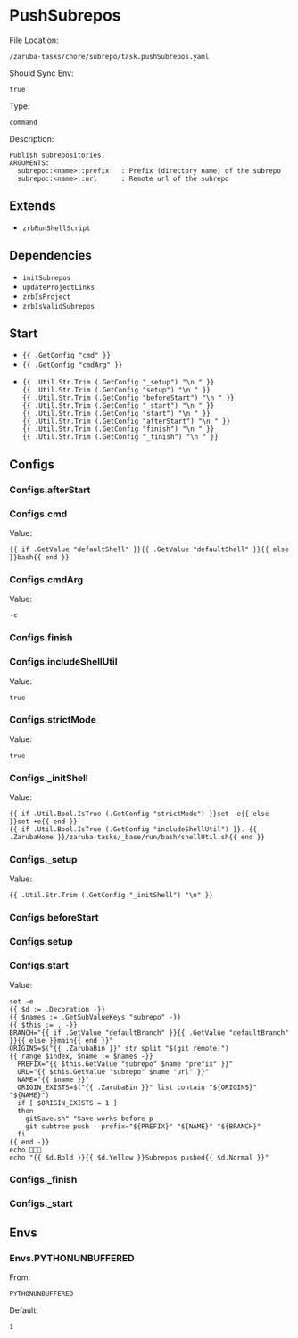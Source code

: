 
# PushSubrepos

File Location:

    /zaruba-tasks/chore/subrepo/task.pushSubrepos.yaml

Should Sync Env:

    true

Type:

    command

Description:

    Publish subrepositories.
    ARGUMENTS:
      subrepo::<name>::prefix   : Prefix (directory name) of the subrepo
      subrepo::<name>::url      : Remote url of the subrepo



## Extends

* `zrbRunShellScript`


## Dependencies

* `initSubrepos`
* `updateProjectLinks`
* `zrbIsProject`
* `zrbIsValidSubrepos`


## Start

* `{{ .GetConfig "cmd" }}`
* `{{ .GetConfig "cmdArg" }}`
*
    ```
    {{ .Util.Str.Trim (.GetConfig "_setup") "\n " }}
    {{ .Util.Str.Trim (.GetConfig "setup") "\n " }}
    {{ .Util.Str.Trim (.GetConfig "beforeStart") "\n " }}
    {{ .Util.Str.Trim (.GetConfig "_start") "\n " }}
    {{ .Util.Str.Trim (.GetConfig "start") "\n " }}
    {{ .Util.Str.Trim (.GetConfig "afterStart") "\n " }}
    {{ .Util.Str.Trim (.GetConfig "finish") "\n " }}
    {{ .Util.Str.Trim (.GetConfig "_finish") "\n " }}

    ```


## Configs


### Configs.afterStart


### Configs.cmd

Value:

    {{ if .GetValue "defaultShell" }}{{ .GetValue "defaultShell" }}{{ else }}bash{{ end }}


### Configs.cmdArg

Value:

    -c


### Configs.finish


### Configs.includeShellUtil

Value:

    true


### Configs.strictMode

Value:

    true


### Configs._initShell

Value:

    {{ if .Util.Bool.IsTrue (.GetConfig "strictMode") }}set -e{{ else }}set +e{{ end }}
    {{ if .Util.Bool.IsTrue (.GetConfig "includeShellUtil") }}. {{ .ZarubaHome }}/zaruba-tasks/_base/run/bash/shellUtil.sh{{ end }}



### Configs._setup

Value:

    {{ .Util.Str.Trim (.GetConfig "_initShell") "\n" }}


### Configs.beforeStart


### Configs.setup


### Configs.start

Value:

    set -e
    {{ $d := .Decoration -}}
    {{ $names := .GetSubValueKeys "subrepo" -}}
    {{ $this := . -}}
    BRANCH="{{ if .GetValue "defaultBranch" }}{{ .GetValue "defaultBranch" }}{{ else }}main{{ end }}"
    ORIGINS=$("{{ .ZarubaBin }}" str split "$(git remote)")
    {{ range $index, $name := $names -}}
      PREFIX="{{ $this.GetValue "subrepo" $name "prefix" }}"
      URL="{{ $this.GetValue "subrepo" $name "url" }}"
      NAME="{{ $name }}"
      ORIGIN_EXISTS=$("{{ .ZarubaBin }}" list contain "${ORIGINS}" "${NAME}")
      if [ $ORIGIN_EXISTS = 1 ]
      then
        gitSave.sh" "Save works before p
        git subtree push --prefix="${PREFIX}" "${NAME}" "${BRANCH}"
      fi
    {{ end -}}
    echo 🎉🎉🎉
    echo "{{ $d.Bold }}{{ $d.Yellow }}Subrepos pushed{{ $d.Normal }}"



### Configs._finish


### Configs._start


## Envs


### Envs.PYTHONUNBUFFERED

From:

    PYTHONUNBUFFERED

Default:

    1